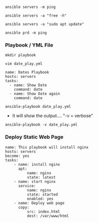 ```
ansible servers -m ping
```

```
ansible servers -a "free -h"
```

```
ansible servers -a "sudo apt update"
```

```
ansible prd -m ping
```

### Playbook / YML File

```
mkdir playbook
```

```
vim date_play.yml
```
```
name: Dates Playbook
hosts: servers
tasks:
  - name: Show Date
	command: date
  - name: Show Date again
	command: date
```

```
ansible-playbook date_play.yml
```

- It will show the output.... "-v = verbose"
```
ansible-playbook -v date_play.yml
```

### Deploy Static Web Page

```
name: This playbook will install nginx 
hosts: servers 
become: yes 
tasks: 
	- name: install nginx 
	  apt: 
		  name: nginx 
		  state: latest 
	- name: start nginx 
	  service: 
		  name: nginx 
		  state: started 
		  enabled: yes
	- name: Deploy web page
	  copy:
		  src: index.html
		  dest: /var/www/html
```
